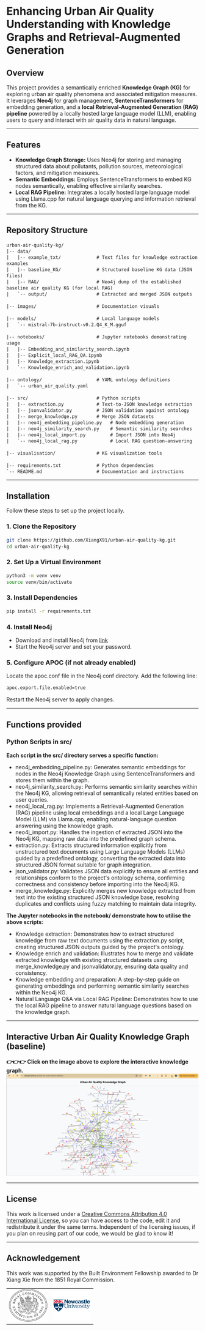 # Enhancing Urban Air Quality Understanding with Knowledge Graphs and Retrieval-Augmented Generation

## Overview

This project provides a semantically enriched **Knowledge Graph (KG)** for exploring urban air quality phenomena and associated mitigation measures. It leverages **Neo4j** for graph management, **SentenceTransformers** for embedding generation, and a **local Retrieval-Augmented Generation (RAG) pipeline** powered by a locally hosted large language model (LLM), enabling users to query and interact with air quality data in natural language.

---

## Features

- **Knowledge Graph Storage:** Uses Neo4j for storing and managing structured data about pollutants, pollution sources, meteorological factors, and mitigation measures.
- **Semantic Embeddings:** Employs SentenceTransformers to embed KG nodes semantically, enabling effective similarity searches.
- **Local RAG Pipeline:** Integrates a locally hosted large language model using Llama.cpp for natural language querying and information retrieval from the KG.

---

## Repository Structure

```text
urban-air-quality-kg/
|-- data/
|   |-- example_txt/             # Text files for knowledge extraction examples
|   |-- baseline_KG/             # Structured baseline KG data (JSON files)
|   |-- RAG/                     # Neo4j dump of the established baseline air quality KG (for local RAG)
|   `-- output/                  # Extracted and merged JSON outputs

|-- images/                      # Documentation visuals

|-- models/                      # Local language models
|   `-- mistral-7b-instruct-v0.2.Q4_K_M.gguf

|-- notebooks/                   # Jupyter notebooks demonstrating usage
|   |-- Embedding_and_similarity_search.ipynb
|   |-- Explicit_local_RAG_QA.ipynb
|   |-- Knowledge_extraction.ipynb
|   `-- Knowledge_enrich_and_validation.ipynb

|-- ontology/                    # YAML ontology definitions
|   `-- urban_air_quality.yaml

|-- src/                         # Python scripts
|   |-- extraction.py            # Text-to-JSON knowledge extraction
|   |-- jsonvalidator.py         # JSON validation against ontology
|   |-- merge_knowledge.py       # Merge JSON datasets
|   |-- neo4j_embedding_pipeline.py   # Node embedding generation
|   |-- neo4j_similarity_search.py    # Semantic similarity searches
|   |-- neo4j_local_import.py         # Import JSON into Neo4j
|   `-- neo4j_local_rag.py            # Local RAG question-answering

|-- visualisation/               # KG visualization tools

|-- requirements.txt             # Python dependencies
`-- README.md                    # Documentation and instructions
```

---

## Installation

Follow these steps to set up the project locally.

### 1. Clone the Repository

```bash
git clone https://github.com/XiangX91/urban-air-quality-kg.git
cd urban-air-quality-kg
```

### 2. Set Up a Virtual Environment

```bash
python3 -m venv venv
source venv/bin/activate
```

### 3. Install Dependencies

```bash
pip install -r requirements.txt
```

### 4. Install Neo4j

* Download and install Neo4j from [link](https://neo4j.com/download/)
* Start the Neo4j server and set your password.

### 5. Configure APOC (if not already enabled)

Locate the apoc.conf file in the Neo4j conf directory.
Add the following line:
```bash
apoc.export.file.enabled=true
```
Restart the Neo4j server to apply changes.

---

## Functions provided

### Python Scripts in src/

**Each script in the src/ directory serves a specific function:**

* neo4j_embedding_pipeline.py: Generates semantic embeddings for nodes in the Neo4j Knowledge Graph using SentenceTransformers and stores them within the graph.
* neo4j_similarity_search.py: Performs semantic similarity searches within the Neo4j KG, allowing retrieval of semantically related entities based on user queries.
* neo4j_local_rag.py: Implements a Retrieval-Augmented Generation (RAG) pipeline using local embeddings and a local Large Language Model (LLM) via Llama.cpp, enabling natural-language question answering using the knowledge graph.
* neo4j_import.py: Handles the ingestion of extracted JSON into the Neo4j KG, mapping raw data into the predefined graph schema.
* extraction.py: Extracts structured information explicitly from unstructured text documents using Large Language Models (LLMs) guided by a predefined ontology, converting the extracted data into structured JSON format suitable for graph integration.
* json_validator.py: Validates JSON data explicitly to ensure all entities and relationships conform to the project's ontology schema, confirming correctness and consistency before importing into the Neo4j KG.
* merge_knowledge.py: Explicitly merges new knowledge extracted from text into the existing structured JSON knowledge base, resolving duplicates and conflicts using fuzzy matching to maintain data integrity.

**The Jupyter notebooks in the notebook/ demonstrate how to utilise the above scripts:**

* Knowledge extraction: Demonstrates how to extract structured knowledge from raw text documents using the extraction.py script, creating structured JSON outputs guided by the project's ontology.
* Knowledge enrich and validation: Illustrates how to merge and validate extracted knowledge with existing structured datasets using merge_knowledge.py and jsonvalidator.py, ensuring data quality and consistency.
* Knowledge embedding and preparation: A step-by-step guide on generating embeddings and performing semantic similarity searches within the Neo4j KG.
* Natural Language Q&A via Local RAG Pipeline: Demonstrates how to use the local RAG pipeline to answer natural language questions based on the knowledge graph.

---

## Interactive Urban Air Quality Knowledge Graph (baseline)
**👉👉👉 Click on the image above to explore the interactive knowledge graph.**
[![Interactive Visualisation](images/visualisation-preview.png)](https://xiangx91.github.io/urban-air-quality-kg/visualisation/)

---

## License
This work is licensed under a [Creative Commons Attribution 4.0 International License](LICENSE), so you can have access to the code, edit it and redistribute it under the same terms. Independent of the licensing issues, if you plan on reusing part of our code, we would be glad to know it!

---

## Acknowledgement 
This work was supported by the Built Environment Fellowship awarded to Dr Xiang Xie from the 1851 Royal Commission.

<table width="100%">
  <tr>
    <td align="left">
      <img src="images/logo_1851.png" alt="1851 Royal Commission Logo" width="100"/>
    </td>
    <td align="right">
      <img src="images/newcastle-logo.png" alt="Second Logo" width="100"/>
    </td>
  </tr>
</table>



